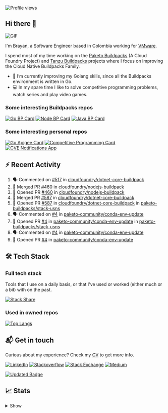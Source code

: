 ![Profile views](https://gpvc.arturio.dev/brayanhenao)

## Hi there 👋

<img alt="GIF" src="https://i.pinimg.com/originals/e4/26/70/e426702edf874b181aced1e2fa5c6cde.gif" />  


I'm Brayan, a Software Engineer based in Colombia working for [VMware](https://www.vmware.com/).

I spend most of my time working on the [Paketo Buildpacks](https://paketo.io/) (A Cloud Foundry Project)
and [Tanzu Buildpacks](https://tanzu.vmware.com/components/buildpacks) projects where I focus on improving the Cloud
Native Buildpacks Family.

- 🌱 I’m currently improving my Golang skills, since all the Buildpacks environment is written in Go.
- 💻 In my spare time I like to solve competitive programming problems, watch series and play video games.

### Some interesting Buildpacks repos

[![Go BP Card](https://github-readme-stats.vercel.app/api/pin/?username=paketo-buildpacks&repo=go&show_owner=true)](https://github.com/paketo-buildpacks/go)
[![Node BP Card](https://github-readme-stats.vercel.app/api/pin/?username=paketo-buildpacks&repo=nodejs&show_owner=true)](https://github.com/paketo-buildpacks/nodejs)
[![Java BP Card](https://github-readme-stats.vercel.app/api/pin/?username=paketo-buildpacks&repo=java&show_owner=true)](https://github.com/paketo-buildpacks/java)

### Some interesting personal repos

[![Go Apigee Card](https://github-readme-stats.vercel.app/api/pin/?username=brayanhenao&repo=go-apigee-edge)](https://github.com/brayanhenao/go-apigee-edge)
[![Competitive Programming Card](https://github-readme-stats.vercel.app/api/pin/?username=brayanhenao&repo=competitive-programming)](https://github.com/brayanhenao/competitive-programming)
[![CVE Notifications App](https://github-readme-stats.vercel.app/api/pin/?username=brayanhenao&repo=cve-notifications-app)](https://github.com/brayanhenao/cve-notifications-app)

## ⚡️ Recent Activity

<!--START_SECTION:activity-->

1. 🗣 Commented on [#517](https://github.com/cloudfoundry/dotnet-core-buildpack/issues/517) in [cloudfoundry/dotnet-core-buildpack](https://github.com/cloudfoundry/dotnet-core-buildpack)
2. 🎉 Merged PR [#460](https://github.com/cloudfoundry/nodejs-buildpack/pull/460) in [cloudfoundry/nodejs-buildpack](https://github.com/cloudfoundry/nodejs-buildpack)
3. 💪 Opened PR [#460](https://github.com/cloudfoundry/nodejs-buildpack/pull/460) in [cloudfoundry/nodejs-buildpack](https://github.com/cloudfoundry/nodejs-buildpack)
4. 🎉 Merged PR [#587](https://github.com/cloudfoundry/dotnet-core-buildpack/pull/587) in [cloudfoundry/dotnet-core-buildpack](https://github.com/cloudfoundry/dotnet-core-buildpack)
5. 💪 Opened PR [#587](https://github.com/cloudfoundry/dotnet-core-buildpack/pull/587) in [cloudfoundry/dotnet-core-buildpack](https://github.com/cloudfoundry/dotnet-core-buildpack)
   in [paketo-buildpacks/stack-usns](https://github.com/paketo-buildpacks/stack-usns)
4. 🗣 Commented on [#4](https://github.com/paketo-community/conda-env-update/issues/4)
   in [paketo-community/conda-env-update](https://github.com/paketo-community/conda-env-update)
5. 💪 Opened PR [#4](https://github.com/paketo-community/conda-env-update/pull/4)
   in [paketo-community/conda-env-update](https://github.com/paketo-community/conda-env-update)
   in [paketo-buildpacks/stack-usns](https://github.com/paketo-buildpacks/stack-usns)
4. 🗣 Commented on [#4](https://github.com/paketo-community/conda-env-update/issues/4)
   in [paketo-community/conda-env-update](https://github.com/paketo-community/conda-env-update)
5. 💪 Opened PR [#4](https://github.com/paketo-community/conda-env-update/pull/4)
   in [paketo-community/conda-env-update](https://github.com/paketo-community/conda-env-update)

<!--END_SECTION:activity-->

## 🛠 Tech Stack

### Full tech stack

Tools that I use on a daily basis, or that I've used or worked (either much or a bit) with on the past.

[![Stack Share](https://img.shields.io/badge/Stack%20Share-0690FA.svg?&style=for-the-badge&logo=stackshare&logoColor=white)](https://stackshare.io/bhenao6/mystack)

### Used in owned repos

[![Top Langs](https://github-readme-stats.vercel.app/api/top-langs/?username=brayanhenao&layout=compact&langs_count=10)](https://github.com/anuraghazra/github-readme-stats)

## 📬 Get in touch

Curious about my experience? Check my [CV](resources/Brayan%20Henao%20CV.pdf) to get more info.

[![LinkedIn](https://img.shields.io/badge/linkedin-%230077B5.svg?&style=for-the-badge&logo=linkedin&logoColor=white)](https://www.linkedin.com/in/bhenao6/)
[![Stackoverflow](https://img.shields.io/badge/-F58025.svg?&style=for-the-badge&logo=stackoverflow&logoColor=white)](https://stackoverflow.com/users/5371842/brayan-henao)
[![Stack Exchange](https://img.shields.io/badge/-1E5397.svg?&style=for-the-badge&logo=stackexchange)](https://stackexchange.com/users/7008058/brayan-henao)
[![Medium](https://img.shields.io/badge/medium-%2312100E.svg?&style=for-the-badge&logo=medium&logoColor=white)](https://medium.com/@bhenao6)

[![Updated Badge](https://badges.pufler.dev/updated/brayanhenao/brayanhenao)](https://badges.pufler.dev)

## 📈 Stats

<details>
  <summary>Show</summary>

[![Brayan's github stats](https://github-readme-stats.vercel.app/api?username=brayanhenao&count_private=true&show_icons=true&theme=vue-dark)](https://github.com/anuraghazra/github-readme-stats)

<!--START_SECTION:waka-->
![Code Time](http://img.shields.io/badge/Code%20Time-208%20hrs%2012%20mins-blue)

![Lines of code](https://img.shields.io/badge/From%20Hello%20World%20I%27ve%20Written-297%20Thousand%20lines%20of%20code-blue)

**🐱 My GitHub Data** 

> 🏆 512 Contributions in the Year 2022
 > 
> 📦 108.9 kB Used in GitHub's Storage 
 > 
> 💼 Opted to Hire
 > 
> 📜 58 Public Repositories 
 > 
> 🔑 19 Private Repositories  
 > 
**I'm an Early 🐤** 

```text
🌞 Morning    157 commits    ██████░░░░░░░░░░░░░░░░░░░   24.76% 
🌆 Daytime    375 commits    ██████████████░░░░░░░░░░░   59.15% 
🌃 Evening    92 commits     ███░░░░░░░░░░░░░░░░░░░░░░   14.51% 
🌙 Night      10 commits     ░░░░░░░░░░░░░░░░░░░░░░░░░   1.58%

```
📅 **I'm Most Productive on Tuesday** 

```text
Monday       101 commits    ████░░░░░░░░░░░░░░░░░░░░░   15.93% 
Tuesday      152 commits    ██████░░░░░░░░░░░░░░░░░░░   23.97% 
Wednesday    124 commits    █████░░░░░░░░░░░░░░░░░░░░   19.56% 
Thursday     125 commits    █████░░░░░░░░░░░░░░░░░░░░   19.72% 
Friday       110 commits    ████░░░░░░░░░░░░░░░░░░░░░   17.35% 
Saturday     14 commits     ░░░░░░░░░░░░░░░░░░░░░░░░░   2.21% 
Sunday       8 commits      ░░░░░░░░░░░░░░░░░░░░░░░░░   1.26%

```


📊 **This Week I Spent My Time On** 

```text
⌚︎ Time Zone: America/Bogota

💬 Programming Languages: 
sh                       6 hrs 57 mins       █████████████████████████   100.0%

🔥 Editors: 
Zsh                      6 hrs 57 mins       █████████████████████████   100.0%

💻 Operating System: 
Mac                      6 hrs 57 mins       █████████████████████████   100.0%

```

**I Mostly Code in Java** 

```text
Java                     14 repos            ███████░░░░░░░░░░░░░░░░░░   29.17% 
Go                       11 repos            █████░░░░░░░░░░░░░░░░░░░░   22.92% 
JavaScript               7 repos             ███░░░░░░░░░░░░░░░░░░░░░░   14.58% 
TypeScript               5 repos             ██░░░░░░░░░░░░░░░░░░░░░░░   10.42% 
Shell                    3 repos             █░░░░░░░░░░░░░░░░░░░░░░░░   6.25%

```



 Last Updated on 08/06/2022 02:59:19 UTC
<!--END_SECTION:waka-->
</details>
